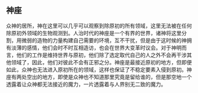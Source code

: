 ## 神座

众神的居所，神在这里可以几乎可以观察到除原初的所有领域，这里无法被在任何除原初外领域的生物观测到。人治时代的神座是一个有界的世界，诸神将这里分割，用微弱的造物的力量构建自己需要的环境，互不干扰，但是由于这时候的神拥有淡薄的感情，他们会时不时互相造访，也会在世界大变革时议会。对于神明而言，他们的工作是维持世界与原初，他们除了选定取代自己的人之外不会再干涉其他领域了，因此，他们对彼此不会有正邪之分。神座是最接近原初的地方，但即便如此，众神也无法进入原初所在的领域，这样也保证了不稳定要素入侵到原初。神座有两处空出的地方，即使是众神也不知道那里究竟是留给谁的，但是那空地一个透露着让众神都无法接近的魔力，一片透露着与人界别无二致的魔力。

